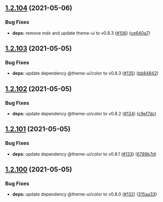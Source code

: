 ## [1.2.104](https://github.com/dds/bosabosa.org/compare/v1.2.103...v1.2.104) (2021-05-06)


### Bug Fixes

* **deps:** remove mdx and update theme-ui to v0.8.3 ([#106](https://github.com/dds/bosabosa.org/issues/106)) ([ce640a7](https://github.com/dds/bosabosa.org/commit/ce640a7e94d91a82b6e817ba5e4aab3f738b1728))



## [1.2.103](https://github.com/dds/bosabosa.org/compare/v1.2.102...v1.2.103) (2021-05-05)


### Bug Fixes

* **deps:** update dependency @theme-ui/color to v0.8.3 ([#135](https://github.com/dds/bosabosa.org/issues/135)) ([bb84842](https://github.com/dds/bosabosa.org/commit/bb848421d41af305a974bd8d826f19b49be06a2a))



## [1.2.102](https://github.com/dds/bosabosa.org/compare/v1.2.101...v1.2.102) (2021-05-05)


### Bug Fixes

* **deps:** update dependency @theme-ui/color to v0.8.2 ([#134](https://github.com/dds/bosabosa.org/issues/134)) ([c9ef7dc](https://github.com/dds/bosabosa.org/commit/c9ef7dcee6e9c040a52dffee04cd673a28200454))



## [1.2.101](https://github.com/dds/bosabosa.org/compare/v1.2.100...v1.2.101) (2021-05-05)


### Bug Fixes

* **deps:** update dependency @theme-ui/color to v0.8.1 ([#133](https://github.com/dds/bosabosa.org/issues/133)) ([6789b7d](https://github.com/dds/bosabosa.org/commit/6789b7d2aae6642fd36e4a2af6fdae0393b04bb0))



## [1.2.100](https://github.com/dds/bosabosa.org/compare/v1.2.99...v1.2.100) (2021-05-05)


### Bug Fixes

* **deps:** update dependency @theme-ui/color to v0.8.0 ([#132](https://github.com/dds/bosabosa.org/issues/132)) ([315aa33](https://github.com/dds/bosabosa.org/commit/315aa33221be1cb6eb10e7c3574244d648a895ad))



